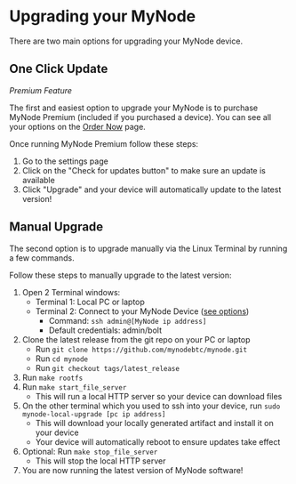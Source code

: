 # Upgrading your MyNode
There are two main options for upgrading your MyNode device.

## One Click Update

<i>Premium Feature</i>

The first and easiest option to upgrade your MyNode is to purchase MyNode Premium (included if you purchased a device). You can see all your options on the [Order Now](https://mynodebtc.com/order_now) page.

Once running MyNode Premium follow these steps:

1. Go to the settings page
2. Click on the "Check for updates button" to make sure an update is available
3. Click "Upgrade" and your device will automatically update to the latest version!


## Manual Upgrade

The second option is to upgrade manually via the Linux Terminal by running a few commands.

Follow these steps to manually upgrade to the latest version:

1. Open 2 Terminal windows:
    * Terminal 1: Local PC or laptop
    * Terminal 2: Connect to your MyNode Device ([see options](https://mynodebtc.github.io/advanced/linux-terminal.html))
      * Command: `ssh admin@[MyNode ip address]`
      * Default credentials: admin/bolt
2. Clone the latest release from the git repo on your PC or laptop
    * Run `git clone https://github.com/mynodebtc/mynode.git`
    * Run `cd mynode`
    * Run `git checkout tags/latest_release`
3. Run `make rootfs`
4. Run `make start_file_server`
    * This will run a local HTTP server so your device can download files
5. On the other terminal which you used to ssh into your device, run `sudo mynode-local-upgrade [pc ip address]`
    * This will download your locally generated artifact and install it on your device
    * Your device will automatically reboot to ensure updates take effect
6. Optional: Run `make stop_file_server`
    * This will stop the local HTTP server
7. You are now running the latest version of MyNode software!

